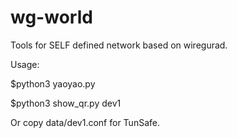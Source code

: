 # wg-world

Tools for SELF defined network based on wiregurad.

Usage:

$python3 yaoyao.py

$python3 show\_qr.py dev1

Or copy data/dev1.conf for TunSafe.
